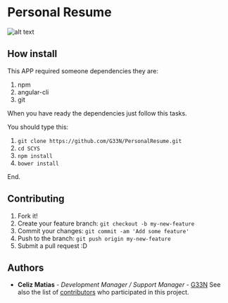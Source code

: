 # Personal Resume
![alt text](https://cdn-images-1.medium.com/max/1600/1*AyVeOIKqYMkpeZRxNOxRjg.png)

## How install
This APP required someone dependencies they are:
1. npm
2. angular-cli
3. git


When you have ready the dependencies just follow this tasks.

You should type this:
1. `git clone https://github.com/G33N/PersonalResume.git`
2. `cd SCYS`
3. `npm install`
4. `bower install`

End.

## Contributing

1. Fork it!
2. Create your feature branch: `git checkout -b my-new-feature`
3. Commit your changes: `git commit -am 'Add some feature'`
4. Push to the branch: `git push origin my-new-feature`
5. Submit a pull request :D


## Authors

* **Celiz Matias** - *Development Manager / Support Manager* - [G33N](https://github.com/G33N)
See also the list of [contributors](https://github.com/G33N/IPOO/contributors) who participated in this project.
